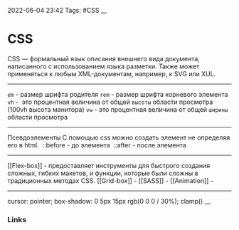 2022-06-04 23:42
Tags: #CSS
__
# CSS
CSS — формальный язык описания внешнего вида документа, написанного с использованием языка разметки. Также может применяться к любым XML-документам, например, к SVG или XUL.

---
`em` - размер шрифта родителя
`rem` - размер шрифта корневого элемента
`vh` -  это процентная величина от общей `высоты` области просмотра (100vh высота манитора)
`vw` -  это процентная величина от общей `ширины` области просмотра

---
Псевдоэлементы
С помощью css можно создать элемент не определяя его в html. 
::before - до элемента 
::after - после элемента

---
[[Flex-box]] - предоставляет инструменты для быстрого создания сложных, гибких макетов, и функции, которые были сложны в традиционных методах CSS.
[[Grid-box]] -
[[SASS]] - 
[[Animation]] -

---
cursor: pointer;
box-shadow: 0 5px 15px rgb(0 0 0 / 30%);
clamp()
__
### Links
